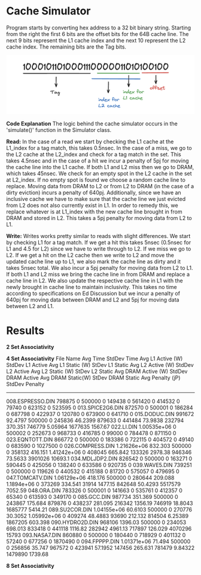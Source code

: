 # Cache Simulator

Program starts by converting hex address to a 32 bit binary string. Starting from the right the first 6 bits are the offset bits for the 64B cache line. The next 9 bits represent the L1 cache index and the next 10 represent the L2 cache index. The remaining bits are the Tag bits.

![Image Alt Text](bits.png)

**Code Explanation**
The logic behind the cache simulator occurs in the 'simulate()' function in the Simulator class.

**Read:**
In the case of a read we start by checking the L1 cache at the L1_index for a tag match, this takes 0.5nsec. In the case of a miss, we go to the L2 cache at the L2_index and check for a tag match in the set. This takes 4.5nsec and in the case of a hit we incur a penalty of 5pj for moving the cache line into the L1 cache. If both L1 and L2 miss then we go to DRAM, which takes 45nsec. We check for an empty spot in the L2 cache in the set at L2_index. If no empty spot is found we choose a random cache line to replace. Moving data from DRAM to L2 or from L2 to DRAM (in the case of a dirty eviction) incurs a penalty of 640pj. Additionally, since we have an inclusive cache we have to make sure that the cache line we just evicted from L2 does not also currently exist in L1. In order to remedy this, we replace whatever is at L1_index with the new cache line brought in from DRAM and stored in L2. This takes a 5pj penalty for moving data from L2 to L1. 

**Write:**
Writes works pretty similar to reads with slight differences. We start by checking L1 for a tag match. If we get a hit this takes 5nsec (0.5nsec for L1 and 4.5 for L2) since we have to write through to L2. If we miss we go to L2. If we get a hit on the L2 cache then we write to L2 and move the updated cache line up to L1, we also mark the cache line as dirty and it takes 5nsec total. We also incur a 5pj penalty for moving data from L2 to L1. If both L1 and L2 miss we bring the cache line in from DRAM and replace a cache line in L2. We also update the respective cache line in L1 with the newly brought in cache line to maintain inclusivity. This takes no time according to specifications on Ed Discussion but we incur a penalty of 640pj for moving data between DRAM and L2 and 5pj for moving data between L2 and L1.

# Results 

**2 Set Associativity**

**4 Set Associativity**
File Name                 Avg Time    StdDev Time    Avg L1 Active (W)    StdDev L1 Active    Avg L1 Static (W)    StDev L1 Static    Avg L2 Active (W)    StdDev L2 Active    Avg L2 Static (W)    StDev L2 Static    Avg DRAM Active (W)    StdDev DRAM Active    Avg DRAM Static(W)    StDev DRAM Static    Avg Penalty (jP)    StdDev Penalty
----------------  ----------------  -------------  -------------------  ------------------  -------------------  -----------------  -------------------  ------------------  -------------------  -----------------  ---------------------  --------------------  --------------------  -------------------  ------------------  ----------------
008.ESPRESSO.DIN  798875                   0                    500000                   0               149438             0          561420                             0               414532             0                       79740                 0                    623152              0                    523595             0
013.SPICE2G6.DIN  872570                   0                    500001                   0               186284             0          687798                             0               422937             0                      120780                 0                    673900              0                    641710             0
015.DODUC.DIN     991672                  92.4797               500000                   0               245836            46.2399     879633                             0               441484            73.9838                 232794               370.351                746779              5.05964             1677635          1567.67
022.LI.DIN             1.00535e+06         0                    500002                   0               252673             0          968733                             0               416785             0                       99000                 0                    784478              0                    871150             0
023.EQNTOTT.DIN   866772                   0                    500000                   0               183386             0          722115                             0               404572             0                       49140                 0                    683590              0                   1027500             0
026.COMPRESS.DIN       1.21626e+06       832.303                500000                   0               358132           416.151           1.41242e+06                   0               408045           665.842                  133326              2978.38                 946346             73.5633              3901026         10693.1
034.MDLJDP2.DIN   826542                   0                    500000                   0               163271             0          590445                             0               425056             0                      138240                 0                    633586              0                    920735             0
039.WAVE5.DIN     739251                   0                    500000                   0               119626             0          440532                             0               415188             0                       81720                 0                    575057              0                    479695             0
047.TOMCATV.DIN        1.06129e+06       418.176                500000                   0               280644           209.088           1.1894e+06                    0               373269           334.541                   31914              1477.15                 842648             50.4293              5517579          7052.59
048.ORA.DIN       783326                   0                    500001                   0               141663             0          535761                             0               412357             0                       65340                 0                    613593              0                    349170             0
085.GCC.DIN       987734                 351.369                500000                   0               243867           175.684      879876                             0               438237           281.095                  216342              1356.19                 746919             18.8043              1685777          5414.21
089.SU2COR.DIN         1.04155e+06        60.6103               500000                   0               270776            30.3052          1.05992e+06                   0               409274            48.4883                  93690               212.132                814504              6.25389             1867205           603.398
090.HYDRO2D.DIN   968106                1396.03                 500000                   0               234053           698.013      833418                             0               441118          1116.82                   282942              4961.13                 717897            126.029               4070296         15793
093.NASA7.DIN     860880                   0                    500000                   0               180440             0          718929                             0               401132             0                       57240                 0                    677256              0                   1870490             0
094.FPPPP.DIN          1.01371e+06        71.494                500000                   0               256856            35.747      967572                             0               423941            57.1952                 147456               265.631                781479              9.84322             1479890          1739.68

**8 Set Associativity**
